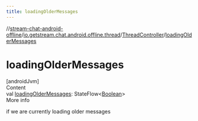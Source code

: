 ```yaml
---
title: loadingOlderMessages
---
```

//[stream-chat-android-offline](../../../index.md)/[io.getstream.chat.android.offline.thread](../index.md)/[ThreadController](index.md)/[loadingOlderMessages](loadingOlderMessages.md)



# loadingOlderMessages  
[androidJvm]  
Content  
val [loadingOlderMessages](loadingOlderMessages.md): StateFlow&lt;[Boolean](https://kotlinlang.org/api/latest/jvm/stdlib/kotlin/-boolean/index.html)&gt;  
More info  


if we are currently loading older messages

  



